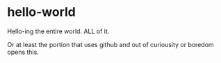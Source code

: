# hello-world
Hello-ing the entire world. ALL of it.

Or at least the portion that uses github and out of curiousity or boredom opens this.
